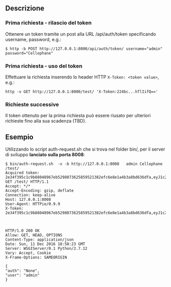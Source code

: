 ## Descrizione

### Prima richiesta - rilascio del token

Ottenere un token tramite un post alla URL /api/auth/token specificando username, password, e.g.:

`$ http -b POST http://127.0.0.1:8000/api/auth/token/ username="admin" password="Cellophane"`

### Prima richiesta - uso del token

Effettuare la richiesta inserendo lo header HTTP `X-Token: <token value>`, e.g.:  

`http -v GET http://127.0.0.1:8000/test/ 'X-Token:224bc...hTlIifQ=='`

### Richieste successive

Il token ottenuto per la prima richiesta può essere riusato per ulteriori richieste fino alla sua scadenza (TBD).

## Esempio

Utilizzando lo script auth-request.sh che si trova nel folder bin/, per il server di sviluppo **lanciato sulla porta 8008**:


    $ bin/auth-request.sh  -v -b http://127.0.0.1:8008   admin Cellophane /test/
    Acquired token: 2e34f395c1c9b88048967eb5298073625859521382efc6e8e1a4b3a8bd636dfa,eyJ1c2VybmFtZSI6ICJhZG1pbiIsICJ0aW1lc3RhbXAiOiAiMTQ4MTQ4MjcwMi43NyIsICJzZXNzaW9ua2V5IjogIjhXdUVOMUtQbGtrdjVURmoifQ==
    GET /test/ HTTP/1.1
    Accept: */*
    Accept-Encoding: gzip, deflate
    Connection: keep-alive
    Host: 127.0.0.1:8008
    User-Agent: HTTPie/0.9.9
    X-Token: 2e34f395c1c9b88048967eb5298073625859521382efc6e8e1a4b3a8bd636dfa,eyJ1c2VybmFtZSI6ICJhZG1pbiIsICJ0aW1lc3RhbXAiOiAiMTQ4MTQ4MjcwMi43NyIsICJzZXNzaW9ua2V5IjogIjhXdUVOMUtQbGtrdjVURmoifQ==



    HTTP/1.0 200 OK
    Allow: GET, HEAD, OPTIONS
    Content-Type: application/json
    Date: Sun, 11 Dec 2016 18:58:23 GMT
    Server: WSGIServer/0.1 Python/2.7.12
    Vary: Accept, Cookie
    X-Frame-Options: SAMEORIGIN

    {
    "auth": "None", 
    "user": "admin"
    }
